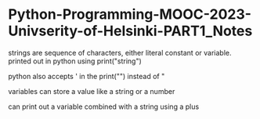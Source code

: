 # Python-Programming-MOOC-2023-Univserity-of-Helsinki-PART1_Notes
strings are sequence of characters, either literal constant or variable. printed out in python using print("string")

python also accepts ' in the print("") instead of "

variables can store a value like a string or a number

can print out a variable combined with a string using a plus